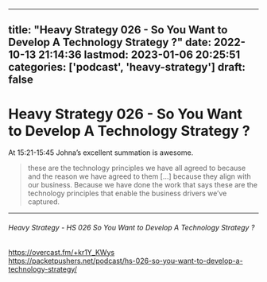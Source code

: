 
---
title: "Heavy Strategy 026 - So You Want to Develop A Technology Strategy ?"
date: 2022-10-13 21:14:36
lastmod: 2023-01-06 20:25:51
categories: ['podcast', 'heavy-strategy']
draft: false
---


# Heavy Strategy 026 - So You Want to Develop A Technology Strategy ?
At 15:21-15:45 Johna’s excellent summation is awesome.

> these are the technology principles we have all agreed to because and the reason we have agreed to them […] because they align with our business. Because we have done the work that says these are the technology principles that enable the business drivers we’ve captured.

---
###### Heavy Strategy - HS 026 So You Want to Develop A Technology Strategy ?

https://overcast.fm/+kr1Y_KWys  
https://packetpushers.net/podcast/hs-026-so-you-want-to-develop-a-technology-strategy/ 

<!-- #public #podcast #heavy-strategy -->

<!-- {BearID:1BE7F4BD-FDFF-476B-96F4-B98F1876CCFC-7527-000003B188C590D0} -->
